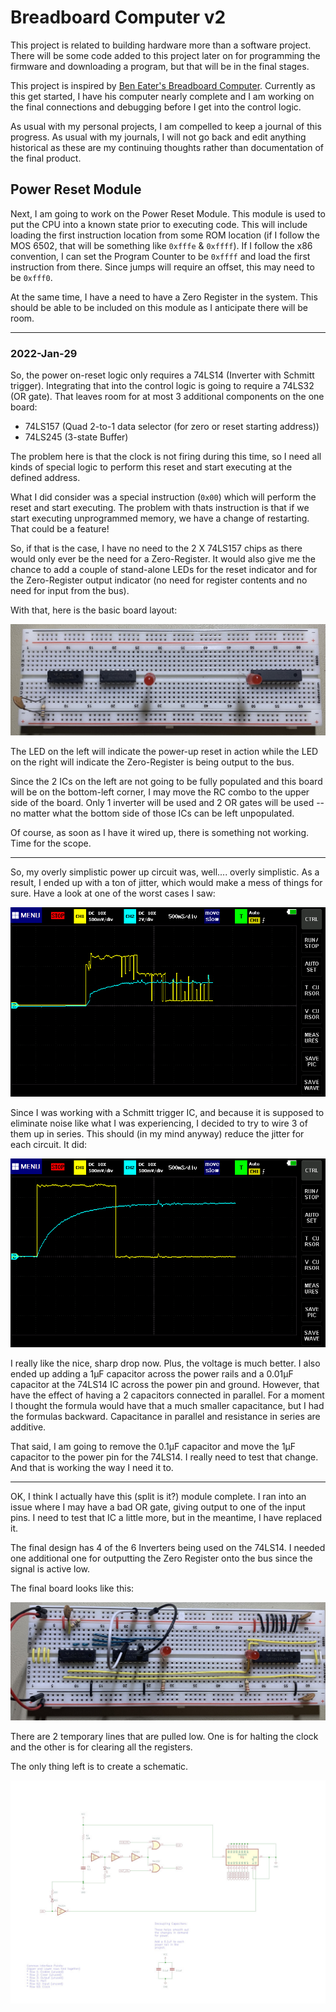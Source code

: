 # Breadboard Computer v2

This project is related to building hardware more than a software project.  There will be some code added to this project later on for programming the firmware and downloading a program, but that will be in the final stages.

This project is inspired by [Ben Eater's Breadboard Computer](https://eater.net/8bit).  Currently as this get started, I have his computer nearly complete and I am working on the final connections and debugging before I get into the control logic.

As usual with my personal projects, I am compelled to keep a journal of this progress.  As usual with my journals, I will not go back and edit anything historical as these are my continuing thoughts rather than documentation of the final product.


## Power Reset Module

Next, I am going to work on the Power Reset Module.  This module is used to put the CPU into a known state prior to executing code.  This will include loading the first instruction location from some ROM location (if I follow the MOS 6502, that will be something like `0xfffe` & `0xffff`).  If I follow the x86 convention, I can set the Program Counter to be `0xffff` and load the first instruction from there.  Since jumps will require an offset, this may need to be `0xfff0`.

At the same time, I have a need to have a Zero Register in the system.  This should be able to be included on this module as I anticipate there will be room.


---

### 2022-Jan-29

So, the power on-reset logic only requires a 74LS14 (Inverter with Schmitt trigger).  Integrating that into the control logic is going to require a 74LS32 (OR gate).  That leaves room for at most 3 additional components on the one board:
* 74LS157 (Quad 2-to-1 data selector (for zero or reset starting address))
* 74LS245 (3-state Buffer)

The problem here is that the clock is not firing during this time, so I need all kinds of special logic to perform this reset and start executing at the defined address.

What I did consider was a special instruction (`0x00`) which will perform the reset and start executing.  The problem with thats instruction is that if we start executing unprogrammed memory, we have a change of restarting.  That could be a feature!

So, if that is the case, I have no need to the 2 X 74LS157 chips as there would only ever be the need for a Zero-Register.  It would also give me the chance to add a couple of stand-alone LEDs for the reset indicator and for the Zero-Register output indicator (no need for register contents and no need for input from the bus).

With that, here is the basic board layout:

![Power Reset & Zero Register Module Basic Layout](../images/IMG_7432.jpg)

The LED on the left will indicate the power-up reset in action while the LED on the right will indicate the Zero-Register is being output to the bus.

Since the 2 ICs on the left are not going to be fully populated and this board will be on the bottom-left corner, I may move the RC combo to the upper side of the board.  Only 1 inverter will be used and 2 OR gates will be used -- no matter what the bottom side of those ICs can be left unpopulated.

Of course, as soon as I have it wired up, there is something not working.  Time for the scope.

---

So, my overly simplistic power up circuit was, well....  overly simplistic.  As a result, I ended up with a ton of jitter, which would make a mess of things for sure.  Have a look at one of the worst cases I saw:

![Bad jitter](../images/3-jitter.bmp)

Since I was working with a Schmitt trigger IC, and because it is supposed to eliminate noise like what I was experiencing, I decided to try to wire 3 of them up in series.  This should (in my mind anyway) reduce the jitter for each circuit.  It did:

![Much better](../images/6-better.bmp)

I really like the nice, sharp drop now.  Plus, the voltage is much better.  I also ended up adding a 1µF capacitor across the power rails and a 0.01µF capacitor at the 74LS14 IC across the power pin and ground.  However, that have the effect of having a 2 capacitors connected in parallel.  For a moment I thought the formula would have that a much smaller capacitance, but I had the formulas backward.  Capacitance in parallel and resistance in series are additive.

That said, I am going to remove the 0.1µF capacitor and move the 1µF capacitor to the power pin for the 74LS14.  I really need to test that change.  And that is working the way I need it to.

---

OK, I think I actually have this (split is it?) module complete.  I ran into an issue where I may have a bad OR gate, giving output to one of the input pins.  I need to test that IC a little more, but in the meantime, I have replaced it.

The final design has 4 of the 6 Inverters being used on the 74LS14.  I needed one additional one for outputting the Zero Register onto the bus since the signal is active low.

The final board looks like this:

![Completed Power-Up/Zero Register Module](../images/IMG_7435.jpg)

There are 2 temporary lines that are pulled low.  One is for halting the clock and the other is for clearing all the registers.

The only thing left is to create a schematic.

![Power Reset Module Schematic](../kicad/power-reset-module/power-reset-module-v1.jpg)



